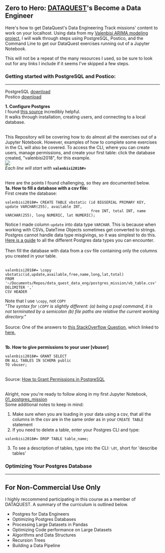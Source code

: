 Zero to Hero: <a href = "https://www.dataquest.io/home">DATAQUEST</a>'s Become a Data Engineer
------
Here's how to get DataQuest's Data Engineering Track missions' content to work on your localhost.
Using data from my <a href = "https://github.com/nmolivo/valencia-data-projects/tree/master/valenbisi">Valenbisi ARIMA modeling project</a>, I will walk through steps using PostgreSQL, Postico, and the Command Line to get our DataQuest exercises running out of a Jupyter Notebook. 

This will not be a repeat of the many resources I used, so be sure to look out for any links I include if it seems I've skipped a few steps.

### Getting started with PostgreSQL and Postico:
------
PostgreSQL <a href = "https://www.postgresql.org/download/">download</a><br>
Postico <a href = "https://eggerapps.at/postico/">download</a>

<b>1. Configure Postgres</b><br>
I found <a href = "https://www.codementor.io/engineerapart/getting-started-with-postgresql-on-mac-osx-are8jcopb">this source</a> incredibly helpful.<br>
It walks through installation, creating users, and connecting to a local database.<br><br>

This Repository will be covering how to do almost all the exercises out of a Jupyter Notebook. However, examples of how to complete some exercises in the CL will also be covered. To access the CLI, where you can create users, manage permissions, and create your first table: click the database created, "valenbisi2018", for this example.<br>
<img src = "https://github.com/nmolivo/dataquest_eng/blob/master/001_postgres.png?raw=true"></img><br>
<i>Each line will start with</i> <b>`valenbisi2018#=`</b><br><br>

Here are the points I found challenging, so they are documented below.<br>
<b>1a. How to fill a database with a csv file:</b><br>
First create the database:
```
valenbisi2018#= CREATE TABLE vbstatic (id BIGSERIAL PRIMARY KEY, update VARCHAR(255), available INT, 
                                       free INT, total INT, name VARCHAR(255), long NUMERIC, lat NUMERIC);
```
Notice I made column `update` into data type `VARCHAR`. This is because when working with CSVs, DateTime Objects sometimes get converted to strings. Postgres cannot handle data type misgivings, so it was simplest to do this. <a href="https://www.techonthenet.com/postgresql/datatypes.php">Here is a guide</a> to all the different Postgres data types you can encounter.<br><br>
Then fill the database with data from a csv file containing only the columns you created in your table.<br><Br>
```
valenbisi2018#= \copy vbstatic(id,update,available,free,name,long,lat,total) 
FROM '~/Documents/Repos/data_quest_data_eng/postgres_mission/vb_table.csv' 
DELIMITER ',' 
CSV HEADER
```
Note that I use `\copy`, not `COPY`<br>
<i>"The syntax for `\COPY` is slightly different: (a) being a psql command, it is not terminated by a semicolon (b) file paths are relative the current working directory."</i><br><Br>
Source: One of the answers to <a href = "https://stackoverflow.com/questions/16618299/postgres-copy-from-csv-file-no-such-file-or-directory">this StackOverflow Question</a>, which linked to <a href="https://wiki.postgresql.org/wiki/COPY">here.</a><br><br>

<b>1b. How to give permissions to your user [vbuser]</b>
```
valenbisi2018#= GRANT SELECT
ON ALL TABLES IN SCHEMA public
TO vbuser;
```
<Br>
Source: <a href="https://www.digitalocean.com/community/tutorials/how-to-use-roles-and-manage-grant-permissions-in-postgresql-on-a-vps--2#how-to-grant-permissions-in-postgresql">How to Grant Permissions in PostgreSQL</a><br><Br>

Alright, now you're ready to follow along in my first Jupyter Notebook, <a href="https://github.com/nmolivo/dataquest_eng/blob/master/01_postgres_mission.ipynb">01_postgres_mission</a><br>
Some additional notes to keep in mind:
1. Make sure when you are loading in your data using a csv, that all the columns in the csv are in the same order as in your `CREATE TABLE` statement<br>
2. If you need to delete a table, enter your Postgres CLI and type:
```
valenbisi2018#= DROP TABLE table_name;
```
3. To see a description of tables, type into the CLI: `\dt`, short for 'describe tables'

### Optimizing Your Postgres Database
------

For Non-Commercial Use Only
------
I highly reccommend participating in this course as a member of DATAQUEST. A summary of the curriculum is outlined below.<br>
* Postgres for Data Engineers
* Optimizing Postgres Databases
* Processing Large Datasets in Pandas
* Optimizing Code performance on Large Datasets
* Algorithms and Data Structures
* Recursion Trees
* Building a Data Pipeline
